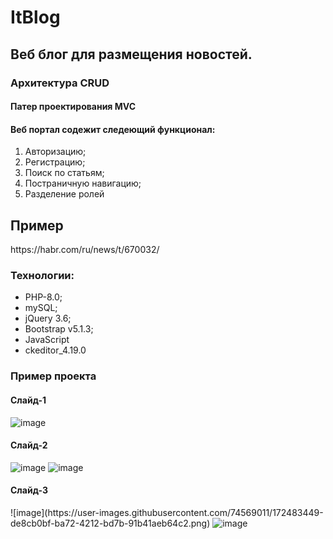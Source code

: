 # ItBlog

##  Веб блог для размещения новостей.
### Архитектура CRUD 
#### Патер проектирования MVC

<h4>Веб портал содежит следеющий функционал:</h4>
<ol>
  <li>Авторизацию;</li>
  <li>Регистрацию;</li>
  <li>Поиск по статьям;</li>
  <li>Постраничную навигацию;</li>
  <li>Разделение ролей</li>
</ol>  

<h2>Пример</h2>https://habr.com/ru/news/t/670032/

<h3>Технологии:</h3>
<ul>
  <li>PHP-8.0;</li>
  <li>mySQL;</li>
  <li>jQuery 3.6;</li>
  <li>Bootstrap v5.1.3;</li>
  <li>JavaScript</li>
  <li>ckeditor_4.19.0</li>
</ul>  

<h3>Пример проекта </h3>
<h4>Слайд-1</h4>
<img src="https://user-images.githubusercontent.com/74569011/172458920-489fe460-1dd4-4653-915f-41abb098dc0d.png" alt="image" style="max-width: 100%;">

<h4>Слайд-2</h4>

![image](https://user-images.githubusercontent.com/74569011/172482981-696211da-7a02-43f7-b563-bf7ad1f0d17a.png)
<img src="https://user-images.githubusercontent.com/74569011/172482981-696211da-7a02-43f7-b563-bf7ad1f0d17a.png" alt="image" style="max-width: 100%;">
<h4>Слайд-3</h4>
![image](https://user-images.githubusercontent.com/74569011/172483449-de8cb0bf-ba72-4212-bd7b-91b41aeb64c2.png)
<img src="(https://user-images.githubusercontent.com/74569011/172483449-de8cb0bf-ba72-4212-bd7b-91b41aeb64c2.png" alt="image" style="max-width: 100%;">


